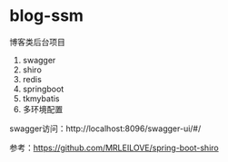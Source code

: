 # blog-ssm
博客类后台项目

1. swagger
2. shiro
3. redis
4. springboot
5. tkmybatis
6. 多环境配置

swagger访问：http://localhost:8096/swagger-ui/#/

参考：https://github.com/MRLEILOVE/spring-boot-shiro